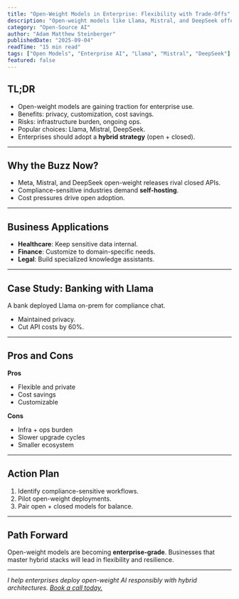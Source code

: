 ```yaml
---
title: "Open-Weight Models in Enterprise: Flexibility with Trade-Offs"
description: "Open-weight models like Llama, Mistral, and DeepSeek offer enterprises flexibility and control. Learn when to choose them over closed APIs."
category: "Open-Source AI"
author: "Adam Matthew Steinberger"
publishedDate: "2025-09-04"
readTime: "15 min read"
tags: ["Open Models", "Enterprise AI", "Llama", "Mistral", "DeepSeek"]
featured: false
---
```


## TL;DR
- Open-weight models are gaining traction for enterprise use.  
- Benefits: privacy, customization, cost savings.  
- Risks: infrastructure burden, ongoing ops.  
- Popular choices: Llama, Mistral, DeepSeek.  
- Enterprises should adopt a **hybrid strategy** (open + closed).  

---

## Why the Buzz Now?

- Meta, Mistral, and DeepSeek open-weight releases rival closed APIs.  
- Compliance-sensitive industries demand **self-hosting**.  
- Cost pressures drive open adoption.  

---

## Business Applications

- **Healthcare**: Keep sensitive data internal.  
- **Finance**: Customize to domain-specific needs.  
- **Legal**: Build specialized knowledge assistants.  

---

## Case Study: Banking with Llama

A bank deployed Llama on-prem for compliance chat.  
- Maintained privacy.  
- Cut API costs by 60%.  

---

## Pros and Cons

**Pros**  
- Flexible and private  
- Cost savings  
- Customizable  

**Cons**  
- Infra + ops burden  
- Slower upgrade cycles  
- Smaller ecosystem  

---

## Action Plan

1. Identify compliance-sensitive workflows.  
2. Pilot open-weight deployments.  
3. Pair open + closed models for balance.  

---

## Path Forward

Open-weight models are becoming **enterprise-grade**. Businesses that master hybrid stacks will lead in flexibility and resilience.  

---

*I help enterprises deploy open-weight AI responsibly with hybrid architectures. [Book a call today.](/services/ai-consulting)*
